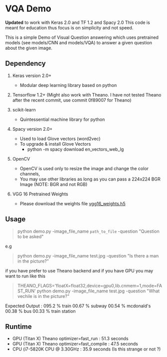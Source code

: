 # VQA Demo

**Updated** to work with Keras 2.0 and TF 1.2 and Spacy 2.0
This code is meant for education thus focus is on simplicity and not speed.

This is a simple Demo of Visual Question answering which uses pretrained models (see models/CNN and models/VQA) to answer a given question about the given image.

## Dependency

1. Keras version 2.0+
   * Modular deep learning library based on python

2. Tensorflow 1.2+
    (Might also work with Theano. I have not tested Theano 
    after the recent commit, use commit 0f89007 for Theano)

3. scikit-learn
   * Quintessential machine library for python

4. Spacy version 2.0+
    * Used to load Glove vectors (word2vec)
    * To upgrade & install Glove Vectors
       * python -m spacy download en_vectors_web_lg

5. OpenCV 
    * OpenCV is used only to resize the image and change the color channels,
    * You may use other libraries as long as you can pass a 224x224 BGR Image (NOTE: BGR and not RGB)

6. VGG 16 Pretrained Weights
    * Please download the weights file [vgg16_weights.h5](https://drive.google.com/file/d/0Bz7KyqmuGsilT0J5dmRCM0ROVHc/view)

## Usage

> python demo.py -image_file_name `path_to_file` -question "Question to be asked"

e.g 

> python demo.py -image_file_name test.jpg -question "Is there a man in the picture?"


if you have prefer to use Theano backend and if you have GPU you may want to run like this

> THEANO_FLAGS='floatX=float32,device=gpu0,lib.cnmem=1,mode=FAST_RUN' python demo.py -image_file_name test.jpg -question "What vechile is in the picture?"


Expected Output :
095.2 %  train
00.67 %  subway
00.54 %  mcdonald's
00.38 %  bus
00.33 %  train station


## Runtime

  * GPU (Titan X) Theano optimizer=fast_run       : 51.3 seconds
  * GPU (Titan X) Theano optimizer=fast_compile   : 47.5 seconds
  * CPU (i7-5820K CPU @ 3.30GHz                   : 35.9 seconds (Is this strange or not ?)

